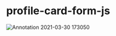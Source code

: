 # profile-card-form-js
![Annotation 2021-03-30 173050](https://user-images.githubusercontent.com/61211600/113035525-21604f00-91b5-11eb-8934-5dfde1bdc838.jpg)
